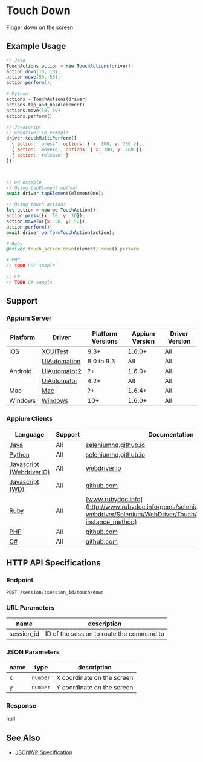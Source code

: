 # Touch Down

Finger down on the screen
## Example Usage

```java
// Java
TouchActions action = new TouchActions(driver);
action.down(10, 10);
action.move(50, 50);
action.perform();

```

```python
# Python
actions = TouchActions(driver)
actions.tap_and_hold(element)
actions.move(50, 50)
actions.perform()

```

```javascript
// Javascript
// webdriver.io example
driver.touchMultiPerform([
  { action: 'press', options: { x: 100, y: 250 }},
  { action: 'moveTo', options: { x: 300, y: 100 }},
  { action: 'release' }
]);



// wd example
// Using tapElement method
await driver.tapElement(elementOne);

// Using touch actions
let action = new wd.TouchAction();
action.press({x: 10, y: 10});
action.moveTo({x: 50, y: 50});
action.perform();
await driver.performTouchAction(action);

```

```ruby
# Ruby
@driver.touch_action.down(element).move().perform

```

```php
# PHP
// TODO PHP sample

```

```csharp
// C#
// TODO C# sample

```



## Support

### Appium Server

|Platform|Driver|Platform Versions|Appium Version|Driver Version|
|--------|----------------|------|--------------|--------------|
| iOS | [XCUITest](/docs/en/drivers/ios-xcuitest.md) | 9.3+ | 1.6.0+ | All |
|  | [UIAutomation](/docs/en/drivers/ios-uiautomation.md) | 8.0 to 9.3 | All | All |
| Android | [UiAutomator2](/docs/en/drivers/android-uiautomator2.md) | ?+ | 1.6.0+ | All |
|  | [UiAutomator](/docs/en/drivers/android-uiautomator.md) | 4.2+ | All | All |
| Mac | [Mac](/docs/en/drivers/mac.md) | ?+ | 1.6.4+ | All |
| Windows | [Windows](/docs/en/drivers/windows.md) | 10+ | 1.6.0+ | All |

### Appium Clients

|Language|Support|Documentation|
|--------|-------|-------------|
|[Java](https://github.com/appium/java-client/releases/latest)| All |  [seleniumhq.github.io](https://seleniumhq.github.io/selenium/docs/api/java/org/openqa/selenium/interactions/touch/TouchActions.html#down-int-int-)  |
|[Python](https://github.com/appium/python-client/releases/latest)| All |  [seleniumhq.github.io](https://seleniumhq.github.io/selenium/docs/api/py/webdriver/selenium.webdriver.common.touch_actions.html#selenium.webdriver.common.touch_actions.TouchActions.tap_and_hold)  |
|[Javascript (WebdriverIO)](http://webdriver.io/index.html)| All |  [webdriver.io](http://webdriver.io/api/mobile/touchMultiPerform.html)  |
|[Javascript (WD)](https://github.com/admc/wd/releases/latest)| All |  [github.com](https://github.com/admc/wd/blob/master/lib/commands.js#L1546)  |
|[Ruby](https://github.com/appium/ruby_lib/releases/latest)| All |  [www.rubydoc.info](http://www.rubydoc.info/gems/selenium-webdriver/Selenium/WebDriver/TouchActionBuilder#down-instance_method)  |
|[PHP](https://github.com/appium/php-client/releases/latest)| All |  [github.com](https://github.com/appium/php-client/)  |
|[C#](https://github.com/appium/appium-dotnet-driver/releases/latest)| All |  [github.com](https://github.com/appium/appium-dotnet-driver/)  |

## HTTP API Specifications

### Endpoint

`POST /session/:session_id/touch/down`

### URL Parameters

|name|description|
|----|-----------|
|session_id|ID of the session to route the command to|

### JSON Parameters

|name|type|description|
|----|----|-----------|
| x | `number` | X coordinate on the screen |
| y | `number` | Y coordinate on the screen |

### Response

null

## See Also

* [JSONWP Specification](https://github.com/SeleniumHQ/selenium/wiki/JsonWireProtocol#sessionsessionidtouchdown)

